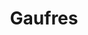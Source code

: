 ---
layout: recette
categories: [recettes]
hidden: true
lang: fr
sitemap: false
title: Gaufres
type: sucre
pour: pour une douzaine
recettes:
  Classique:
    ingredients: 
      - nom: oeufs 
        qte: 6
      - nom: farine
        qte: 500
        unite: gr
      - nom: sucre
        qte: 50
        unite: gr
      - nom: beurre mou
        qte: 150
        unite: gr
      - nom: lait
        qte: 750
        unite: mL
      - nom: vanille liquide
        qte: 1/2
        unite: cuillère à café
    preconditions:
      - Le beurre, le lait et les oeufs doivent être à température ambiante
      - Séparer les blancs des jaunes
    etapes:
      - label: Préparation
        details:
          - Faire un puits de farine tamisée
          - Mettre au centre le sucre, une pincée de sel, le beurre mou, les jaunes d'oeufs
          - Ajouter le lait et petit à petit, fouetter jusqu'à obtenir une pâte bien liquide et sans grumaux
          - Ajouter la vanille liquide
          - Battre les blancs en neige
          - Les incorporer en deux fois
      - label: Cuisson
        emoji: 🔥
        details: 
          - L'appareil à gaufres doit être bien chaud
          - Faire cuire les gaufres sans attendre
---